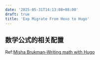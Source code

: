 ```yaml
---
date: '2025-05-31T14:13:08+08:00'
draft: true
title: 'Exp Migrate From Hexo to Hugo'
---
```




## 数学公式的相关配置

Ref:[Misha Brukman-Writing math with Hugo](https://misha.brukman.net/blog/2022/04/writing-math-with-hugo/)